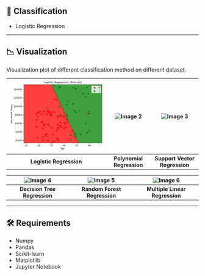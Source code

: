 ## 📎 Classification

- Logistic Regression

---

## 📉 Visualization

Visualization plot of different classification method on different dataset.

| ![Image 1](./images/logistic.png) | ![Image 2](./images/polynomial.png) | ![Image 3](./images/support_vector.png) |
|:--------------------------------:|:--------------------------------:|:--------------------------------:|
| **Logistic Regression**          | **Polynomial Regression**          | **Support Vector Regression**          |

| ![Image 4](./images/decision_tree.png) | ![Image 5](./images/random_forest.png) | ![Image 6](./images/multiple%20linear.png) |
|:--------------------------------:|:--------------------------------:|:--------------------------------:|
| **Decision Tree Regression**          | **Random Forest Regression**          | **Multiple Linear Regression**          |


---

## 🛠️ Requirements

- Numpy
- Pandas 
- Scikit-learn
- Matplotlib
- Jupyter Notebook

